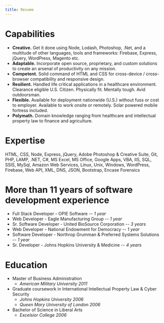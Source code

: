 ```yaml
---
title: Resume
---
```

# Capabilities
- **Creative.** Get it done using Node, Lodash, Photoshop, .Net, and a multitude of other languages, tools and frameworks: Firebase, Express, jQuery, WordPress, Magento etc.
- **Adaptable.** Incorporate open source, proprietary, and custom solutions to create an arsenal of productivity on any mission.
- **Competent.** Solid command of HTML and CSS for cross-device / cross-browser compatibility and responsive design. 
- **Resilient.** Handled life critical applications in a healthcare environment. Clearance eligible U.S. Citizen. Physically fit. Mentally tough. Avid outdoorsman.
- **Flexible.** Available for deployment nationwide (U.S.) without fuss or cost to employer. Available to work onsite or remotely. Solar powered mobile fortress included.
- **Polymath.** Domain knowledge ranging from healthcare and intellectual property law to finance and agriculture. 

# Expertise
HTML, CSS, Node, Express, jQuery, Adobe Photoshop & Creative Suite, Git, PHP, LAMP, .NET, C#,
MS Excel, MS Office, Google Apps, VBA, IIS, SQL, SSIS, MySql, Amazon Web Services, Linux, Unix,
Windows, WordPress, Firebase, Web API, XML, DNS, JSON, Bootstrap, Encase Forensics

# More than 11 years of software development experience
- Full Stack Developer - OPIE Software --                                 _1 year_
- Web Developer - Eagle Manufacturing Group --                            _1 year_
- Sr. Software Developer - United BioSource Corporation --                _3 years_
- Web Developer - National Endowment for Democracy --                     _1 year_
- Software Developer - Northrop Grumman & Preferred Systems Solutions --  _1 year_
- Sr. Developer - Johns Hopkins University & Medicine --                  _4 years_

# Education
- Master of Business Administration
  * *American Military University* _2011_
- Graduate coursework in International Intellectual Property Law & Cyber Security
  * *Johns Hopkins University* _2006_
  * *Queen Mary University of London* _2006_
- Bachelor of Science in Liberal Arts
  * *Excelsior College* _2006_

